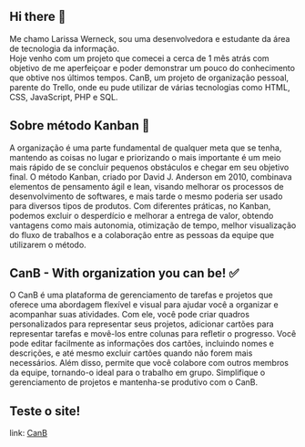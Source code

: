 ## Hi there 👋

   Me chamo Larissa Werneck, sou uma desenvolvedora e estudante da área de tecnologia da informação.<br>
   Hoje venho com um projeto que comecei a cerca de 1 mês atrás com objetivo de me aperfeiçoar e poder demonstrar um pouco do conhecimento que obtive nos últimos tempos. CanB, um projeto de organização pessoal, parente do Trello, onde eu pude utilizar de várias tecnologias como HTML, CSS, JavaScript, PHP e SQL.

## Sobre método Kanban 📌

   A organização é uma parte fundamental de qualquer meta que se tenha, mantendo as coisas no lugar e priorizando o mais importante é um meio mais rápido de se concluir pequenos obstáculos e chegar em seu objetivo final.
   O método Kanban, criado por David J. Anderson em 2010, combinava elementos de pensamento ágil e lean, visando melhorar os processos de desenvolvimento de softwares, e mais tarde o mesmo poderia ser usado para diversos tipos de produtos. Com diferentes práticas, no Kanban, podemos excluir o desperdício e melhorar a entrega de valor, obtendo vantagens como mais autonomia, otimização de tempo, melhor visualização do fluxo de trabalhos e a colaboração entre as pessoas da equipe que utilizarem o método.

## CanB - With organization you can be! ✅

   O CanB é uma plataforma de gerenciamento de tarefas e projetos que oferece uma abordagem flexível e visual para ajudar você a organizar e acompanhar suas atividades. Com ele, você pode criar quadros personalizados para representar seus projetos, adicionar cartões para representar tarefas e movê-los entre colunas para refletir o progresso. Você pode editar facilmente as informações dos cartões, incluindo nomes e descrições, e até mesmo excluir cartões quando não forem mais necessários. Além disso, permite que você colabore com outros membros da equipe, tornando-o ideal para o trabalho em grupo. Simplifique o gerenciamento de projetos e mantenha-se produtivo com o CanB.

## Teste o site!

link: [CanB](https://projetocanb.000webhostapp.com/)
